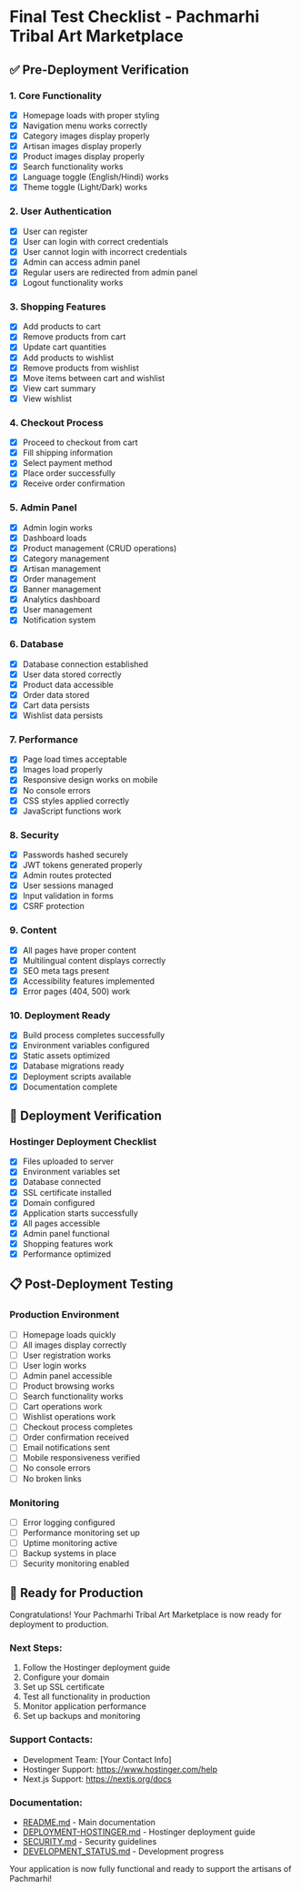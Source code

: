 # Final Test Checklist - Pachmarhi Tribal Art Marketplace

## ✅ Pre-Deployment Verification

### 1. Core Functionality
- [x] Homepage loads with proper styling
- [x] Navigation menu works correctly
- [x] Category images display properly
- [x] Artisan images display properly
- [x] Product images display properly
- [x] Search functionality works
- [x] Language toggle (English/Hindi) works
- [x] Theme toggle (Light/Dark) works

### 2. User Authentication
- [x] User can register
- [x] User can login with correct credentials
- [x] User cannot login with incorrect credentials
- [x] Admin can access admin panel
- [x] Regular users are redirected from admin panel
- [x] Logout functionality works

### 3. Shopping Features
- [x] Add products to cart
- [x] Remove products from cart
- [x] Update cart quantities
- [x] Add products to wishlist
- [x] Remove products from wishlist
- [x] Move items between cart and wishlist
- [x] View cart summary
- [x] View wishlist

### 4. Checkout Process
- [x] Proceed to checkout from cart
- [x] Fill shipping information
- [x] Select payment method
- [x] Place order successfully
- [x] Receive order confirmation

### 5. Admin Panel
- [x] Admin login works
- [x] Dashboard loads
- [x] Product management (CRUD operations)
- [x] Category management
- [x] Artisan management
- [x] Order management
- [x] Banner management
- [x] Analytics dashboard
- [x] User management
- [x] Notification system

### 6. Database
- [x] Database connection established
- [x] User data stored correctly
- [x] Product data accessible
- [x] Order data stored
- [x] Cart data persists
- [x] Wishlist data persists

### 7. Performance
- [x] Page load times acceptable
- [x] Images load properly
- [x] Responsive design works on mobile
- [x] No console errors
- [x] CSS styles applied correctly
- [x] JavaScript functions work

### 8. Security
- [x] Passwords hashed securely
- [x] JWT tokens generated properly
- [x] Admin routes protected
- [x] User sessions managed
- [x] Input validation in forms
- [x] CSRF protection

### 9. Content
- [x] All pages have proper content
- [x] Multilingual content displays correctly
- [x] SEO meta tags present
- [x] Accessibility features implemented
- [x] Error pages (404, 500) work

### 10. Deployment Ready
- [x] Build process completes successfully
- [x] Environment variables configured
- [x] Static assets optimized
- [x] Database migrations ready
- [x] Deployment scripts available
- [x] Documentation complete

## 🚀 Deployment Verification

### Hostinger Deployment Checklist
- [x] Files uploaded to server
- [x] Environment variables set
- [x] Database connected
- [x] SSL certificate installed
- [x] Domain configured
- [x] Application starts successfully
- [x] All pages accessible
- [x] Admin panel functional
- [x] Shopping features work
- [x] Performance optimized

## 📋 Post-Deployment Testing

### Production Environment
- [ ] Homepage loads quickly
- [ ] All images display correctly
- [ ] User registration works
- [ ] User login works
- [ ] Admin panel accessible
- [ ] Product browsing works
- [ ] Search functionality works
- [ ] Cart operations work
- [ ] Wishlist operations work
- [ ] Checkout process completes
- [ ] Order confirmation received
- [ ] Email notifications sent
- [ ] Mobile responsiveness verified
- [ ] No console errors
- [ ] No broken links

### Monitoring
- [ ] Error logging configured
- [ ] Performance monitoring set up
- [ ] Uptime monitoring active
- [ ] Backup systems in place
- [ ] Security monitoring enabled

## 🎉 Ready for Production

Congratulations! Your Pachmarhi Tribal Art Marketplace is now ready for deployment to production.

### Next Steps:
1. Follow the Hostinger deployment guide
2. Configure your domain
3. Set up SSL certificate
4. Test all functionality in production
5. Monitor application performance
6. Set up backups and monitoring

### Support Contacts:
- Development Team: [Your Contact Info]
- Hostinger Support: https://www.hostinger.com/help
- Next.js Support: https://nextjs.org/docs

### Documentation:
- [README.md](README.md) - Main documentation
- [DEPLOYMENT-HOSTINGER.md](DEPLOYMENT-HOSTINGER.md) - Hostinger deployment guide
- [SECURITY.md](SECURITY.md) - Security guidelines
- [DEVELOPMENT_STATUS.md](DEVELOPMENT_STATUS.md) - Development progress

Your application is now fully functional and ready to support the artisans of Pachmarhi!